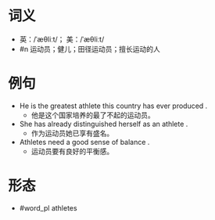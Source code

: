 # 词义
- 英：/ˈæθliːt/； 美：/ˈæθliːt/
- #n 运动员；健儿；田径运动员；擅长运动的人
# 例句
- He is the greatest athlete this country has ever produced .
	- 他是这个国家培养的最了不起的运动员。
- She has already distinguished herself as an athlete .
	- 作为运动员她已享有盛名。
- Athletes need a good sense of balance .
	- 运动员要有良好的平衡感。
# 形态
- #word_pl athletes
